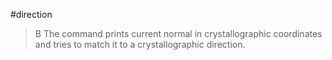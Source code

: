 #direction

>B The command prints current normal in crystallographic coordinates and tries to match it to a crystallographic direction.


